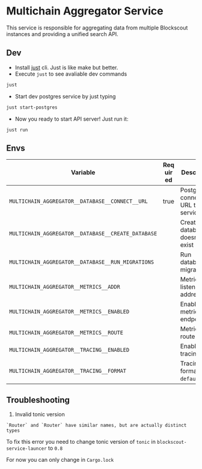 # Multichain Aggregator Service

This service is responsible for aggregating data from multiple Blockscout instances and providing a unified search API.

## Dev

- Install [just](https://github.com/casey/just) cli. Just is like make but better.
- Execute `just` to see avaliable dev commands

```bash
just
```

- Start dev postgres service by just typing

```bash
just start-postgres
```

- Now you ready to start API server! Just run it:

```
just run
```

## Envs

[anchor]: <> (anchors.envs.start)

| Variable                                           | Req&#x200B;uir&#x200B;ed | Description                        | Default value  |
| -------------------------------------------------- | ------------------------ | ---------------------------------- | -------------- |
| `MULTICHAIN_AGGREGATOR__DATABASE__CONNECT__URL`    | true                     | Postgres connect URL to service DB |                |
| `MULTICHAIN_AGGREGATOR__DATABASE__CREATE_DATABASE` |                          | Create database if doesn't exist   | `false`        |
| `MULTICHAIN_AGGREGATOR__DATABASE__RUN_MIGRATIONS`  |                          | Run database migrations            | `false`        |
| `MULTICHAIN_AGGREGATOR__METRICS__ADDR`             |                          | Metrics listen address             | `0.0.0.0:6060` |
| `MULTICHAIN_AGGREGATOR__METRICS__ENABLED`          |                          | Enable metrics endpoint            | `false`        |
| `MULTICHAIN_AGGREGATOR__METRICS__ROUTE`            |                          | Metrics route                      | `/metrics`     |
| `MULTICHAIN_AGGREGATOR__TRACING__ENABLED`          |                          | Enable tracing                     | `true`         |
| `MULTICHAIN_AGGREGATOR__TRACING__FORMAT`           |                          | Tracing format: `default`/`json`   | `default`      |

[anchor]: <> (anchors.envs.end)

## Troubleshooting

1. Invalid tonic version

```
`Router` and `Router` have similar names, but are actually distinct types
```

To fix this error you need to change tonic version of `tonic` in `blockscout-service-launcer` to `0.8`

For now you can only change in `Cargo.lock`
